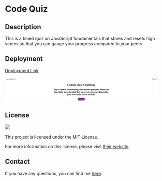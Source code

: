 # Code Quiz

## Description
This is a timed quiz on JavaScript fundamentals that stores and resets high scores so that you can gauge your progress compared to your peers.

## Deployment
[Deployment Link](https://yyb613.github.io/code-quiz)

![screenshot](assets/images/screenshot.png)

## License

<img src="https://img.shields.io/badge/license-MIT-red">
  
This project is licensed under the MIT License.

For more information on this license, please visit [their website](https://www.mit.edu/~amini/LICENSE.md).

## Contact
If you have any questions, you can find me [here](https://yyb613.github.io/portfolio).
